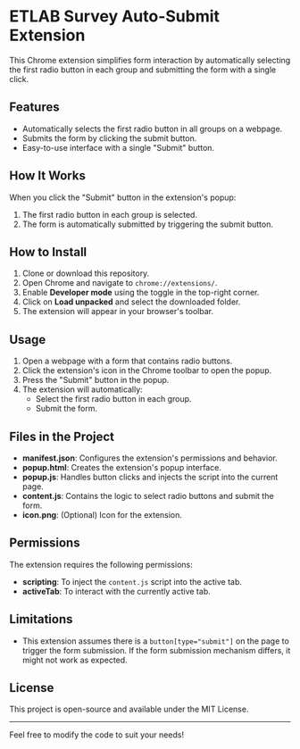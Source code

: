 # ETLAB Survey Auto-Submit Extension

This Chrome extension simplifies form interaction by automatically selecting the first radio button in each group and submitting the form with a single click. 

## Features

- Automatically selects the first radio button in all groups on a webpage.
- Submits the form by clicking the submit button.
- Easy-to-use interface with a single "Submit" button.

## How It Works

When you click the "Submit" button in the extension's popup:
1. The first radio button in each group is selected.
2. The form is automatically submitted by triggering the submit button.

## How to Install

1. Clone or download this repository.
2. Open Chrome and navigate to `chrome://extensions/`.
3. Enable **Developer mode** using the toggle in the top-right corner.
4. Click on **Load unpacked** and select the downloaded folder.
5. The extension will appear in your browser's toolbar.

## Usage

1. Open a webpage with a form that contains radio buttons.
2. Click the extension's icon in the Chrome toolbar to open the popup.
3. Press the "Submit" button in the popup.
4. The extension will automatically:
   - Select the first radio button in each group.
   - Submit the form.

## Files in the Project

- **manifest.json**: Configures the extension's permissions and behavior.
- **popup.html**: Creates the extension's popup interface.
- **popup.js**: Handles button clicks and injects the script into the current page.
- **content.js**: Contains the logic to select radio buttons and submit the form.
- **icon.png**: (Optional) Icon for the extension.

## Permissions

The extension requires the following permissions:
- **scripting**: To inject the `content.js` script into the active tab.
- **activeTab**: To interact with the currently active tab.

## Limitations

- This extension assumes there is a `button[type="submit"]` on the page to trigger the form submission. If the form submission mechanism differs, it might not work as expected.

## License

This project is open-source and available under the MIT License.

---

Feel free to modify the code to suit your needs!
